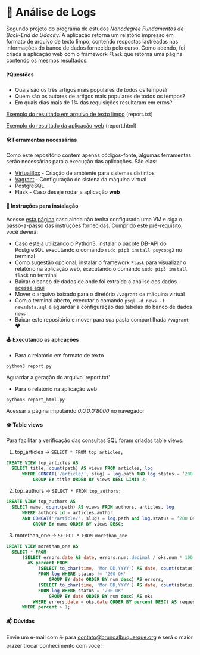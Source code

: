 # 🔎 Análise de Logs


Segundo projeto do programa de estudos <i>Nanodegree Fundamentos de Back-End da Udacity</i>. A aplicação retorna um relatório impresso em formato de arquivo de texto limpo, contendo respostas lastreadas nas informações do banco de dados fornecido pelo curso. Como adendo, foi criada a aplicação web com o framework `Flask` que retorna uma página contendo os mesmos resultados.

#### ❓Questões

* Quais são os três artigos mais populares de todos os tempos?
* Quem são os autores de artigos mais populares de todos os tempos?
* Em quais dias mais de 1% das requisições resultaram em erros?


[Exemplo do resultado em arquivo de texto limpo](https://raw.githubusercontent.com/bsalbuquerque/udacity-log-analysis/master/report.txt) (report.txt)

[Exemplo do resultado da aplicação web](https://raw.githubusercontent.com/bsalbuquerque/udacity-log-analysis/master/report.html) (report.html)

#### 🛠 Ferramentas necessárias
Como este repositório contem apenas códigos-fonte, algumas ferramentas serão necessárias para a execução das aplicações. São elas:

* [VirtualBox](https://www.virtualbox.org/wiki/Downloads) - Criação de ambiente para sistemas distintos
* [Vagrant](https://www.vagrantup.com/) - Configuração do sistena da máquina virtual
* PostgreSQL
* Flask - Caso deseje rodar a aplicação **web**

#### 📝 Instruções para instalação

Acesse [esta página](https://classroom.udacity.com/nanodegrees/nd051-br/parts/2c4de681-99d9-4e03-99f4-e15239804369/modules/6ca5a200-77ac-4aba-8936-4bae9f6a6d00/lessons/5475ecd6-cfdb-4418-85a2-f2583074c08d/concepts/14c72fe3-e3fe-4959-9c4b-467cf5b7c3a0) caso ainda não tenha configurado uma VM e siga o passo-a-passo das instruções fornecidas. Cumprido este pré-requisito, você deverá:

* Caso esteja utilizando o Python3, instalar o pacote DB-API do PostgreSQL executando o comando `sudo pip3 install psycopg2` no terminal
* Como sugestão opcional, instalar o framework `Flask` para visualizar o relatório na aplicação web, executando o comando `sudo pip3 install flask` no terminal
* Baixar o banco de dados de onde foi extraída a análise dos dados - [acesse aqui](https://drive.google.com/uc?export=download&id=1lTXhG5Wnfc72r24FOcI3xYQxh4ztDwo_)
* Mover o arquivo baixado para o diretório `/vagrant` da máquina virtual
* Com o terminal aberto, executar o comando `psql -d news -f newsdata.sql` e aguardar a configuração das tabelas do banco de dados `news`
* Baixar este repositório e mover para sua pasta compartilhada `/vagrant` ❤️

#### 🕹 Executando as aplicações

* Para o relatório em formato de texto

`python3 report.py`

Aguardar a geração do arquivo 'report.txt'

* Para o relatório na aplicação web

`python3 report_html.py`

Acessar a página imputando *0.0.0.0:8000* no navegador

#### 👁 Table views

Para facilitar a verificação das consultas SQL foram criadas table views. 

1. top_articles -> `SELECT * FROM top_articles;`

```sql
CREATE VIEW top_articles AS
  SELECT title, count(path) AS views FROM articles, log
      WHERE CONCAT('/article/', slug) = log.path AND log.status = ‘200 OK’
          GROUP BY title ORDER BY views DESC LIMIT 3;
```

2. top_authors -> `SELECT * FROM top_authors;`

```sql
CREATE VIEW top_authors AS
  SELECT name, count(path) AS views FROM authors, articles, log
      WHERE authors.id = articles.author
      AND CONCAT('/article/', slug) = log.path and log.status = ‘200 OK’
          GROUP BY name ORDER BY views DESC;
```

3. morethan_one -> `SELECT * FROM morethan_one`

```sql
CREATE VIEW morethan_one AS
  SELECT * FROM
      (SELECT errors.date AS date, errors.num::decimal / oks.num * 100
        AS percent FROM
            (SELECT to_char(time, 'Mon DD,YYYY') AS date, count(status) AS num
            FROM log WHERE status != '200 OK'
                GROUP BY date ORDER BY num desc) AS errors,
            (SELECT to_char(time, 'Mon DD,YYYY') AS date, count(status) AS num
            FROM log WHERE status = '200 OK'
                GROUP BY date ORDER BY num desc) AS oks
          WHERE errors.date = oks.date ORDER BY percent DESC) AS requests
      WHERE percent > 1;
```


#### 📬 Dúvidas

Envie um e-mail com ☕️ para <contato@brunoalbuquerque.org> e será o maior prazer trocar conhecimento com você!
